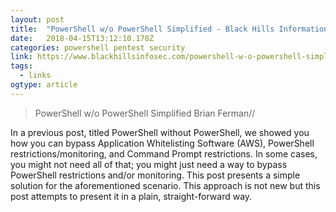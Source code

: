 ```yaml
---
layout: post 
title:  "PowerShell w/o PowerShell Simplified - Black Hills Information Security" 
date:   2018-04-15T13:12:10.178Z 
categories: powershell pentest security
link: https://www.blackhillsinfosec.com/powershell-w-o-powershell-simplified/ 
tags:
  - links
ogtype: article 
---
```


> PowerShell w/o PowerShell Simplified
Brian Ferman//



In a previous post, titled PowerShell without PowerShell, we showed you how you can bypass Application Whitelisting Software (AWS), PowerShell restrictions/monitoring, and Command Prompt restrictions. In some cases, you might not need all of that; you might just need a way to bypass PowerShell restrictions and/or monitoring. This post presents a simple solution for the aforementioned scenario. This approach is not new but this post attempts to present it in a plain, straight-forward way. 

